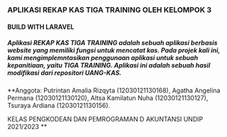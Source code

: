 ### APLIKASI REKAP KAS TIGA TRAINING OLEH KELOMPOK 3 


#### BUILD WITH LARAVEL 

##### Aplikasi REKAP KAS TIGA TRAINING adalah sebuah aplikasi berbasis website yang memiliki fungsi untuk mencatat kas. Pada projek kali ini, kami mengimplemntasikan penggunaan aplikasi untuk sebuah kepanitiaan, yaitu TIGA TRAINING. Aplikasi ini adalah sebuah hasil modifikasi dari repositori UANG-KAS.

**Anggota:
Putrintan Amalia Rizqyta (12030121130168), 
Agatha Angelina Permana (12030121130120), 
Altsa Kamilatun Nuha (12030121130127), 
Tsuraya Ardiana	(12030121130156).

KELAS PENGKODEAN DAN PEMROGRAMAN D AKUNTANSI UNDIP 2021/2023
**

